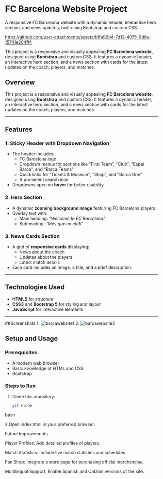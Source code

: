 # FC Barcelona Website Project
A responsive FC Barcelona website with a dynamic header, interactive hero section, and news updates, built using Bootstrap and custom CSS.


https://github.com/user-attachments/assets/b1fa99b4-7d13-4075-9d8e-15741e204ff4

This project is a responsive and visually appealing **FC Barcelona website**, designed using **Bootstrap** and custom CSS. It features a dynamic header, an interactive hero section, and a news section with cards for the latest updates on the coach, players, and matches.


## Overview
This project is a responsive and visually appealing **FC Barcelona website**, designed using **Bootstrap** and custom CSS. It features a dynamic header, an interactive hero section, and a news section with cards for the latest updates on the coach, players, and matches.

---

## Features
### 1. **Sticky Header with Dropdown Navigation**
- The header includes:
  - FC Barcelona logo
  - Dropdown menus for sections like "First Team", "Club", "Espai Barca", and "Barca Teams"
  - Quick links for "Tickets & Museum", "Shop", and "Barca One"
  - A prominent search icon
- Dropdowns open on **hover** for better usability.

### 2. **Hero Section**
- A dynamic **zooming background image** featuring FC Barcelona players.
- Overlay text with:
  - Main heading: *"Welcome to FC Barcelona"*
  - Subheading: *"Mes que un club"*

### 3. **News Cards Section**
- A grid of **responsive cards** displaying:
  - News about the coach
  - Updates about the players
  - Latest match details
- Each card includes an image, a title, and a brief description.

---

## Technologies Used
- **HTML5** for structure
- **CSS3** and **Bootstrap 5** for styling and layout
- **JavaScript** for interactive elements

---
##Screenshots 
1.
![barcawebsite1](https://github.com/user-attachments/assets/49bcd6f6-067b-4e74-bbdb-fdb2f647f368)
2. 
![barcawebsite2](https://github.com/user-attachments/assets/a5948aaa-7193-4739-a2b8-dff407ffad0a)



## Setup and Usage
### Prerequisites
- A modern web browser
- Basic knowledge of HTML and CSS
- Bootstrap 

### Steps to Run
1. Clone this repository:
   ```bash
   git clone 
bash

2.Open index.html in your preferred browser.

Future Improvements

Player Profiles: Add detailed profiles of players.

Match Statistics: Include live match statistics and schedules.

Fan Shop: Integrate a store page for purchasing official merchandise.

Multilingual Support: Enable Spanish and Catalan versions of the site.
